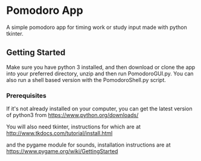 # Pomodoro App

A simple pomodoro app for timing work or study input made with python tkinter.

## Getting Started

Make sure you have python 3 installed, and then download or clone the app into your preferred directory, unzip and then run PomodoroGUI.py. You can also run a shell based version with the PomodoroShell.py script.

### Prerequisites

If it's not already installed on your computer, you can get the latest version of python3 from https://www.python.org/downloads/

You will also need tkinter, instructions for which are at http://www.tkdocs.com/tutorial/install.html

and the pygame module for sounds, installation instructions are at https://www.pygame.org/wiki/GettingStarted
